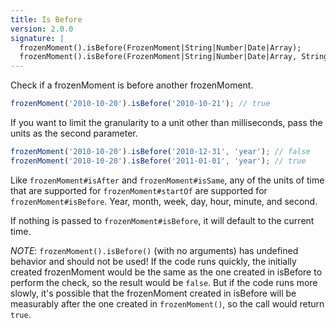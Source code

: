 ```yaml
---
title: Is Before
version: 2.0.0
signature: |
  frozenMoment().isBefore(FrozenMoment|String|Number|Date|Array);
  frozenMoment().isBefore(FrozenMoment|String|Number|Date|Array, String);
---
```



Check if a frozenMoment is before another frozenMoment.

```javascript
frozenMoment('2010-10-20').isBefore('2010-10-21'); // true
```

If you want to limit the granularity to a unit other than milliseconds, pass the units as the second parameter.

```javascript
frozenMoment('2010-10-20').isBefore('2010-12-31', 'year'); // false
frozenMoment('2010-10-20').isBefore('2011-01-01', 'year'); // true
```

Like `frozenMoment#isAfter` and `frozenMoment#isSame`, any of the units of time that are supported for `frozenMoment#startOf` are supported for `frozenMoment#isBefore`. Year, month, week, day, hour, minute, and second.

If nothing is passed to `frozenMoment#isBefore`, it will default to the current time.

*NOTE*: `frozenMoment().isBefore()` (with no arguments) has undefined behavior and should not be used! If
the code runs quickly, the initially created frozenMoment would be the same as the one
created in isBefore to perform the check, so the result would be `false`. But
if the code runs more slowly, it's possible that the frozenMoment created in isBefore will be
measurably after the one created in `frozenMoment()`, so the call would return
`true`.
